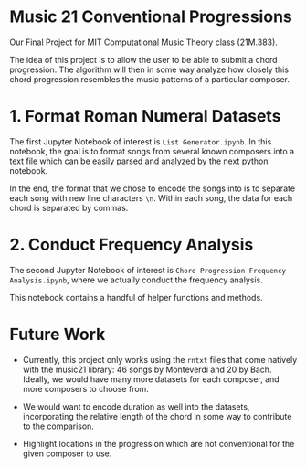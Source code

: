 # Music 21 Conventional Progressions

Our Final Project for MIT Computational Music Theory class (21M.383).

The idea of this project is to allow the user to be able to submit a chord progression. The algorithm will then in some way analyze how closely this chord progression resembles the music patterns of a particular composer.

# 1. Format Roman Numeral Datasets

The first Jupyter Notebook of interest is `List Generator.ipynb`. In this notebook, the goal is to format songs from several known composers into a text file which can be easily parsed and analyzed by the next python notebook.

In the end, the format that we chose to encode the songs into is to separate each song with new line characters `\n`. Within each song, the data for each chord is separated by commas.

# 2. Conduct Frequency Analysis

The second Jupyter Notebook of interest is `Chord Progression Frequency Analysis.ipynb`, where we actually conduct the frequency analysis.

This notebook contains a handful of helper functions and methods.

# Future Work

* Currently, this project only works using the `rntxt` files that come natively with the music21 library: 46 songs by Monteverdi and 20 by Bach. Ideally, we would have many more datasets for each composer, and more composers to choose from.

* We would want to encode duration as well into the datasets, incorporating the relative length of the chord in some way to contribute to the comparison.

* Highlight locations in the progression which are not conventional for the given composer to use.
